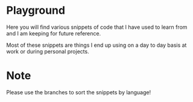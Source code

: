 # Playground

Here you will find various snippets of code that I have used to learn from
and I am keeping for future reference.

Most of these snippets are things I end up using on a day to day basis at work or during personal projects.

# Note

Please use the branches to sort the snippets by language!
